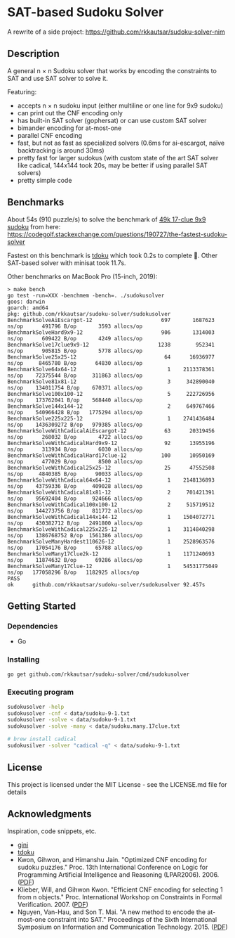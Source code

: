 # SAT-based Sudoku Solver

A rewrite of a side project: https://github.com/rkkautsar/sudoku-solver-nim

## Description

A general n &times; n Sudoku solver that works by encoding the constraints to SAT and use SAT solver to solve it.

Featuring:

- accepts n &times; n sudoku input (either multiline or one line for 9x9 sudoku)
- can print out the CNF encoding only
- has built-in SAT solver (gophersat) or can use custom SAT solver
- bimander encoding for at-most-one
- parallel CNF encoding
- fast, but not as fast as specialized solvers (0.6ms for ai-escargot, naïve backtracking is around 30ms)
- pretty fast for larger sudokus (with custom state of the art SAT solver like cadical, 144x144 took 20s, may be better if using parallel SAT solvers)
- pretty simple code

## Benchmarks

About 54s (910 puzzle/s) to solve the benchmark of [49k 17-clue 9x9 sudoku](data/sudoku.many.17clue.txt) from here: https://codegolf.stackexchange.com/questions/190727/the-fastest-sudoku-solver

Fastest on this benchmark is [tdoku](https://www.github.com/t-dillon/tdoku) which took 0.2s to complete :rocket:. Other SAT-based solver with minisat took 11.7s.

Other benchmarks on MacBook Pro (15-inch, 2019):

```
> make bench
go test -run=XXX -benchmem -bench=. ./sudokusolver
goos: darwin
goarch: amd64
pkg: github.com/rkkautsar/sudoku-solver/sudokusolver
BenchmarkSolveAiEscargot-12               	     697	   1687623 ns/op	  491796 B/op	    3593 allocs/op
BenchmarkSolveHard9x9-12                  	     906	   1314003 ns/op	  609422 B/op	    4249 allocs/op
BenchmarkSolve17clue9x9-12                	    1238	    952341 ns/op	  905815 B/op	    5778 allocs/op
BenchmarkSolve25x25-12                    	      64	  16936977 ns/op	 8465780 B/op	   64830 allocs/op
BenchmarkSolve64x64-12                    	       1	2113378361 ns/op	72375544 B/op	  311863 allocs/op
BenchmarkSolve81x81-12                    	       3	 342890040 ns/op	134011754 B/op	  670371 allocs/op
BenchmarkSolve100x100-12                  	       5	 222726956 ns/op	173762041 B/op	  568440 allocs/op
BenchmarkSolve144x144-12                  	       2	 649767466 ns/op	540966428 B/op	 1775294 allocs/op
BenchmarkSolve225x225-12                  	       1	2741436484 ns/op	1436309272 B/op	  979385 allocs/op
BenchmarkSolveWithCadicalAiEscargot-12    	      63	  20319456 ns/op	  268032 B/op	    4722 allocs/op
BenchmarkSolveWithCadicalHard9x9-12       	      92	  13955196 ns/op	  313934 B/op	    6030 allocs/op
BenchmarkSolveWithCadicalHard17clue-12    	     100	  10950169 ns/op	  477029 B/op	    8500 allocs/op
BenchmarkSolveWithCadical25x25-12         	      25	  47552508 ns/op	 4840385 B/op	   90033 allocs/op
BenchmarkSolveWithCadical64x64-12         	       1	2148136893 ns/op	43759336 B/op	  409028 allocs/op
BenchmarkSolveWithCadical81x81-12         	       2	 701421391 ns/op	95692404 B/op	  924666 allocs/op
BenchmarkSolveWithCadical100x100-12       	       2	 515719512 ns/op	144273756 B/op	  811772 allocs/op
BenchmarkSolveWithCadical144x144-12       	       1	1504072771 ns/op	430382712 B/op	 2491800 allocs/op
BenchmarkSolveWithCadical225x225-12       	       1	3114840298 ns/op	1386768752 B/op	 1561386 allocs/op
BenchmarkSolveManyHardest110626-12        	       1	2528963576 ns/op	17054176 B/op	   65788 allocs/op
BenchmarkSolveMany17Clue2k-12             	       1	1171240693 ns/op	11874632 B/op	   69286 allocs/op
BenchmarkSolveMany17Clue-12               	       1	54531775049 ns/op	177058296 B/op	 1182925 allocs/op
PASS
ok  	github.com/rkkautsar/sudoku-solver/sudokusolver	92.457s
```

## Getting Started

### Dependencies

- Go

### Installing

```sh
go get github.com/rkkautsar/sudoku-solver/cmd/sudokusolver
```

### Executing program

```sh
sudokusolver -help
sudokusolver -cnf < data/sudoku-9-1.txt
sudokusolver -solve < data/sudoku-9-1.txt
sudokusolver -solve -many < data/sudoku.many.17clue.txt

# brew install cadical
sudokusilver -solver "cadical -q" < data/sudoku-9-1.txt
```

## License

This project is licensed under the MIT License - see the LICENSE.md file for details

## Acknowledgments

Inspiration, code snippets, etc.

- [gini](https://github.com/irifrance/gini)
- [tdoku](https://github.com/t-dillon/tdoku)
- Kwon, Gihwon, and Himanshu Jain. "Optimized CNF encoding for sudoku puzzles." Proc. 13th International Conference on Logic for Programming Artificial Intelligence and Reasoning (LPAR2006). 2006. ([PDF](http://www.cs.cmu.edu/~hjain/papers/sudoku-as-SAT.pdf))
- Klieber, Will, and Gihwon Kwon. "Efficient CNF encoding for selecting 1 from n objects." Proc. International Workshop on Constraints in Formal Verification. 2007. ([PDF](https://www.cs.cmu.edu/~wklieber/papers/2007_efficient-cnf-encoding-for-selecting-1.pdf))
- Nguyen, Van-Hau, and Son T. Mai. "A new method to encode the at-most-one constraint into SAT." Proceedings of the Sixth International Symposium on Information and Communication Technology. 2015. ([PDF](https://www.researchgate.net/profile/Van-Hau-Nguyen/publication/301455290_A_New_Method_to_Encode_the_At-Most-One_Constraint_into_SAT/links/5d2bfbaba6fdcc2462e0e269/A-New-Method-to-Encode-the-At-Most-One-Constraint-into-SAT.pdf))
